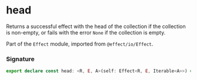 # head

Returns a successful effect with the head of the collection if the collection
is non-empty, or fails with the error `None` if the collection is empty.

Part of the `Effect` module, imported from `@effect/io/Effect`.

### Signature

```typescript
export declare const head: <R, E, A>(self: Effect<R, E, Iterable<A>>) => Effect<R, Option.Option<E>, A>
```
